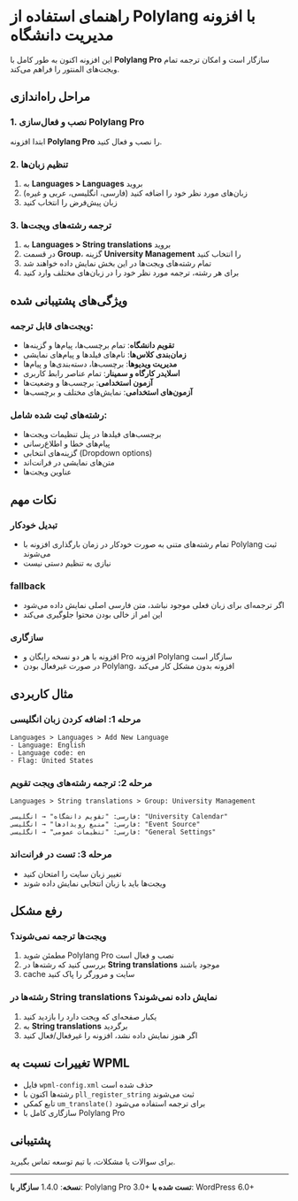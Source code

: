 # راهنمای استفاده از Polylang با افزونه مدیریت دانشگاه

این افزونه اکنون به طور کامل با **Polylang Pro** سازگار است و امکان ترجمه تمام ویجت‌های المنتور را فراهم می‌کند.

## مراحل راه‌اندازی

### 1. نصب و فعال‌سازی Polylang Pro
ابتدا افزونه **Polylang Pro** را نصب و فعال کنید.

### 2. تنظیم زبان‌ها
1. به **Languages > Languages** بروید
2. زبان‌های مورد نظر خود را اضافه کنید (فارسی، انگلیسی، عربی و غیره)
3. زبان پیش‌فرض را انتخاب کنید

### 3. ترجمه رشته‌های ویجت‌ها
1. به **Languages > String translations** بروید
2. در قسمت **Group**، گزینه **University Management** را انتخاب کنید
3. تمام رشته‌های ویجت‌ها در این بخش نمایش داده خواهند شد
4. برای هر رشته، ترجمه مورد نظر خود را در زبان‌های مختلف وارد کنید

## ویژگی‌های پشتیبانی شده

### ویجت‌های قابل ترجمه:
- **تقویم دانشگاه**: تمام برچسب‌ها، پیام‌ها و گزینه‌ها
- **زمان‌بندی کلاس‌ها**: نام‌های فیلدها و پیام‌های نمایشی
- **مدیریت ویدیوها**: برچسب‌ها، دسته‌بندی‌ها و پیام‌ها
- **اسلایدر کارگاه و سمینار**: تمام عناصر رابط کاربری
- **آزمون استخدامی**: برچسب‌ها و وضعیت‌ها
- **آزمون‌های استخدامی**: نمایش‌های مختلف و برچسب‌ها

### رشته‌های ثبت شده شامل:
- برچسب‌های فیلدها در پنل تنظیمات ویجت‌ها
- پیام‌های خطا و اطلاع‌رسانی
- گزینه‌های انتخابی (Dropdown options)
- متن‌های نمایشی در فرانت‌اند
- عناوین ویجت‌ها

## نکات مهم

### تبدیل خودکار
- تمام رشته‌های متنی به صورت خودکار در زمان بارگذاری افزونه با Polylang ثبت می‌شوند
- نیازی به تنظیم دستی نیست

### fallback
- اگر ترجمه‌ای برای زبان فعلی موجود نباشد، متن فارسی اصلی نمایش داده می‌شود
- این امر از خالی بودن محتوا جلوگیری می‌کند

### سازگاری
- افزونه با هر دو نسخه رایگان و Pro افزونه Polylang سازگار است
- در صورت غیرفعال بودن Polylang، افزونه بدون مشکل کار می‌کند

## مثال کاربردی

### مرحله 1: اضافه کردن زبان انگلیسی
```
Languages > Languages > Add New Language
- Language: English
- Language code: en  
- Flag: United States
```

### مرحله 2: ترجمه رشته‌های ویجت تقویم
```
Languages > String translations > Group: University Management

فارسی: "تقویم دانشگاه" → انگلیسی: "University Calendar"
فارسی: "منبع رویدادها" → انگلیسی: "Event Source"  
فارسی: "تنظیمات عمومی" → انگلیسی: "General Settings"
```

### مرحله 3: تست در فرانت‌اند
- تغییر زبان سایت را امتحان کنید
- ویجت‌ها باید با زبان انتخابی نمایش داده شوند

## رفع مشکل

### ویجت‌ها ترجمه نمی‌شوند؟
1. مطمئن شوید Polylang Pro نصب و فعال است
2. بررسی کنید که رشته‌ها در **String translations** موجود باشند
3. cache سایت و مرورگر را پاک کنید

### رشته‌ها در String translations نمایش داده نمی‌شوند؟
1. یکبار صفحه‌ای که ویجت دارد را بازدید کنید
2. به **String translations** برگردید
3. اگر هنوز نمایش داده نشد، افزونه را غیرفعال/فعال کنید

## تغییرات نسبت به WPML

- فایل `wpml-config.xml` حذف شده است
- رشته‌ها اکنون با `pll_register_string` ثبت می‌شوند
- تابع کمکی `um_translate()` برای ترجمه استفاده می‌شود
- سازگاری کامل با Polylang Pro

## پشتیبانی

برای سوالات یا مشکلات، با تیم توسعه تماس بگیرید.

---
**نسخه**: 1.4.0
**سازگار با**: Polylang Pro 3.0+
**تست شده با**: WordPress 6.0+ 
